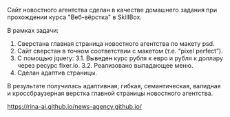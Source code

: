 Сайт новостного агентства сделан в качестве домашнего задания при прохождении курса "Веб-вёрстка" в SkillBox.

В рамках задачи:
1. Сверстана главная страница новостного агентства по макету psd.
2. Сайт сверстан в точном соответствии с макетом (т.е. “pixel perfect”).
3. С помощью jquery:
3.1. Выведен курс рубля к евро и рубля к доллару через ресурс fixer.io.
3.2. Реализовано выпадающее меню.
5. Сделан адаптив страницы. 


В результате получилась адаптивная, гибкая, cемантическая, валидная и кроссбраузерная верстка главной страницы новостного агентства.

https://rina-ai.github.io/news-agency.github.io/
